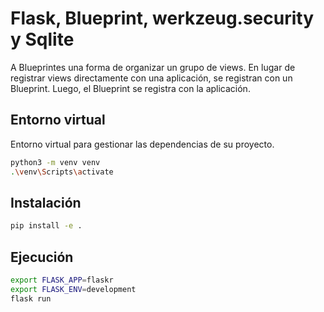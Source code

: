 #  Flask, Blueprint, werkzeug.security y Sqlite
A Blueprintes una forma de organizar un grupo de views. En lugar de registrar views directamente con una aplicación, se registran con un Blueprint. Luego, el Blueprint se registra con la aplicación.

## Entorno virtual
Entorno virtual para gestionar las dependencias de su proyecto.

```bash
python3 -m venv venv
.\venv\Scripts\activate
```

## Instalación

```bash
pip install -e .
```

## Ejecución 

```bash
export FLASK_APP=flaskr
export FLASK_ENV=development
flask run
```


